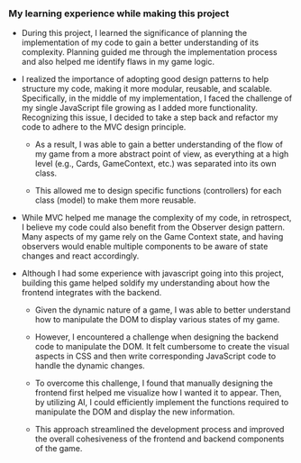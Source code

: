### My learning experience while making this project

* During this project, I learned the significance of planning the implementation of my code to gain a better understanding of its complexity. Planning guided me through the implementation process and also helped me identify flaws in my game logic.

* I realized the importance of adopting good design patterns to help structure my code, making it more modular, reusable, and scalable. Specifically, in the middle of my implementation, I faced the challenge of my single JavaScript file growing as I added more functionality. Recognizing this issue, I decided to take a step back and refactor my code to adhere to the MVC design principle.

    * As a result, I was able to gain a better understanding of the flow of my game from a more abstract point of view, as everything at a high level (e.g., Cards, GameContext, etc.) was separated into its own class.

    * This allowed me to design specific functions (controllers) for each class (model) to make them more reusable.

* While MVC helped me manage the complexity of my code, in retrospect, I believe my code could also benefit from the Observer design pattern. Many aspects of my game rely on the Game Context state, and having observers would enable multiple components to be aware of state changes and react accordingly.

* Although I had some experience with javascript going into this project, building this game helped soldify my understanding about how the frontend integrates with the backend. 

    * Given the dynamic nature of a game, I was able to better understand how to manipulate the DOM to display various states of my game.

    * However, I encountered a challenge when designing the backend code to manipulate the DOM. It felt cumbersome to create the visual aspects in CSS and then write corresponding JavaScript code to handle the dynamic changes.

    * To overcome this challenge, I found that manually designing the frontend first helped me visualize how I wanted it to appear. Then, by utilizing AI, I could efficiently implement the functions required to manipulate the DOM and display the new information. 
    
    * This approach streamlined the development process and improved the overall cohesiveness of the frontend and backend components of the game.